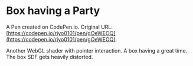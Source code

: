 # Box having a Party

A Pen created on CodePen.io. Original URL: [https://codepen.io/riyo0101/pen/gOeWEOQ](https://codepen.io/riyo0101/pen/gOeWEOQ).

Another WebGL shader with pointer interaction. A box having a great time. The box SDF gets heavily distorted. 
